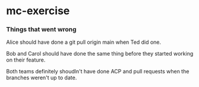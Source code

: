 # mc-exercise

### Things that went wrong

Alice should have done a git pull origin main when Ted did one.

Bob and Carol should have done the same thing before they started working on their feature. 

Both teams definitely shoudln't have done ACP and pull requests when the branches weren't up to date.